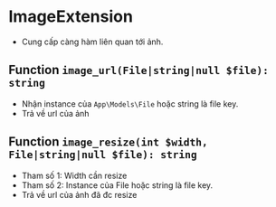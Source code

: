 # ImageExtension
- Cung cấp càng hàm liên quan tới ảnh.

## Function `image_url(File|string|null $file): string`
- Nhận instance của `App\Models\File` hoặc string là file key.
- Trả về url của ảnh

## Function `image_resize(int $width, File|string|null $file): string`
- Tham số 1: Width cần resize
- Tham số 2: Instance của File hoặc string là file key.
- Trả về url của ảnh đã đc resize

